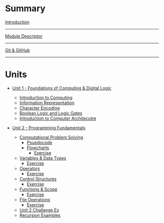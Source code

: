 # Summary

[Introduction](./intro.md)

---

[Module Descriptor](./misc/module-descriptor.md)

---

[Git & GitHub](./misc/git-github.md)

---

# Units

- [Unit 1 - Foundations of Computing & Digital Logic]()
  - [Introduction to Computing](./unit1/1.introduction-to-computing.md)
  - [Information Representation](./unit1/2.information-representation.md)
  - [Character Encoding](./unit1/3.character-encoding.md)
  - [Boolean Logic and Logic Gates](./unit1/4.boolean-logic-and-logic-gates.md)
  - [Introduction to Computer Architecutre](./unit1/5.Introduction-to-computer-architecture.md)

- [Unit 2 - Programming Fundamentals]()
  - [Computational Problem Solving]()
    - [Psuedocode](./unit2/3.1-psuedocode.md)
    - [Flowcharts](./unit2/3.2-flowcharts.md)
      - [Exercise](./unit2/ex_3.1-2_flowcharts.md)
  - [Variables & Data Types](./unit2/4.variables-data-types.md)
    - [Exercise](./unit2/ex_4_variables_data_types.md)
  - [Operators](./unit2/5.operators.md)
    - [Exercise](./unit2/ex_5_operators.md)
  - [Control Structures](./unit2/6.control-structures.md)
    - [Exercise](./unit2/ex_6_control_structures.md)
  - [Functions & Scope](./unit2/7.functions-scope.md)
    - [Exercise](./unit2/ex_7_functions_scope.md)
  - [File Operations](./unit2/8.file-operations.md)
    - [Exercise](./unit2/ex_8_file_operations.md)
  - [Unit 2 Challange Ex](./unit2/unit2-challange-ex.md)
  - [Recursion Examples](./unit2/9.recursion.md)

<!--NOTE: Old Content-->
<!--- [Unit 3 - Data Structures]()-->
<!--  - [Intro & Elementary DS](./unit3/1.2.intro-elementary-ds.md)-->
<!--    - [Exercise](./unit3/ex_1.2_intro_elementary_ds.md)-->
<!--  - [Linear Data Structures](./unit3/2.linear-data-structures.md)-->
<!--    - [Exercise](./unit3/ex_2_linear_data_structures.md)-->
<!--  - [Linked Data Structures](./unit3/3.linked-data-structures.md)-->
<!--    - [Exercise](./unit3/ex_3_linked_data_structures.md)-->
<!--  - [Tree Data Structure](./unit3/4.tree-data-structure.md)-->
<!--    - [Exercise](./unit3/ex_4_tree_data_structure.md)-->
<!--  - [Graph Data Structure](./unit3/5.graph-data-structure.md)-->
<!--    - [Exercise](./unit3/ex_5_graph_data_structure.md)-->

<!-- - [Unit 3 - Data Structures](./unit3/0-slide.md)
  - [Introduction to storing data: The "WHY?"](./unit3/1-intro-why.md)
  - [Elementary Data Structure: The Array](./unit3/2-elementary-ds-array.md)
  - [Linear Data Structures]()
    - [List Data Structure](./unit3/3.1-list-ds.md)
    - [Stack Data Structure](./unit3/3.2-stack-ds.md)
    - [Queue Data Structure](./unit3/3.3-queue-ds.md)
    - [Dequeue Data Structuer](./unit3/3.4-dequeue-ds.md)
  - [Linked Data Structure]()
    - [Linked (Singly) Lists](./unit3/3.4.1-linked-list-ds.md)
    - [Doubly Linked Lists](./unit3/3.4.2-doubly-linked-list-ds.md)
    - [Circular Linked Lists](./unit3/3.4.3-circular-linked-list-ds.md)
  - [Tree Data Structure](./unit3/3.5-tree-ds.md)
    - [Binary Search Trees](./unit3/3.5.1-binary-search-tree-ds.md)
    - [BST Operations: insert, delete, search](./unit3/3.5.2-bst-operations.md)
    - [Tree Traversals: In-order, Pre-order, Post-order](./unit3/3.5.3-tree-traversals.md)
  - [Graph Data Structure](./unit3/3.6-graph-ds.md)
  - [Hash Table / Map Data Structure](./unit3/3.7-map-ds.md) -->

<!-- - [Unit 4 - Searching & Sorting Algorithms](./unit4/0-intro-u4.md)
  - [Linear Search](./unit4/1-linear-search.md)
  - [Binary Search](./unit4/2-binary-search.md)
  - [Depth First Search](./unit4/dfs.md)
  - [Breadth First Search](./unit4/bfs.md)
  - [Bubble Sort](./unit4/bubble-sort.md)
  - [Insertion Sort](./unit4/insertion-sort.md)
  - [Quick Sort](./unit4/quick-sort.md)

- [Unit 5 - Introduction to Computational Problems & Strategies]()
  - [Space Time Complexity - Asymptotic Notation](./unit5/1-space-time.md)
    - [Exercise](./unit5/ex-1-time-space.md)
  - [Arrays & Hashing]()
    - [Contains Duplicate Problem](./unit5/contains-duplicate.md)
    - [Valid Anagram Problem](./unit5/valid-anagram.md)
    - [Two Sums Problem](./unit5/two-sums.md)
    - [Hash Table Implementations]()
    - [Collision Resolution Techniques]()
  - [Two Pointers]()
    - [Valid Palindrome Problem](./unit5/valid-palindrome.md)
    - [Three Sums Problem](./unit5/three-sums.md)
    - [Two Pointers Technique for array manipulation]()
    - [Applications in String Problems]()
  - [Sliding Window]()
    - [Best Time to Buy & Sell Stocks](./unit5/best-time-to-buy-sell-stocks.md)
    - [Longest Substring Without Repeating Characters Problem](./unit5/longest-substring.md)
    - [Fixed-size sliding Window Technique]()
    - [Variable-size sliding window technique]()
  - [Stacks & Queues]()
    - [Valid Parenthesis Problem](./unit5/valid-parenthesis.md)
    - [Implement Stack using Queue(s) Problem](./unit5/stack-using-queues.md)
    - [Stack implementations and applications]()
    - [Queue Implementations and applications]()
  - [Linked Lists]()
    - [Reverse Linked List Problem](./unit5/reverse-linked-list.md)
    - [Merge Two Sorted Lists Problem](./unit5/merge-two-sorted-list.md)
    - [Remove Nth Node from end of list problem](./unit5/remove-nth-node-from-end-of-list.md)
    - [Singly & Doubly Linked List operations]()
  - [Recursions]()
    - [Climbing Stairs Problem](./unit5/climbing-stairs.md)
    - [Tower of Hanoi Problem](./unit5/tower-of-hanoi.md)
    - [Understanding Recursive Algorithms]()
    - [Tail recursion optimization]()
  - [Bit Manipulation]()
    - [Number of 1 bits problem](./unit5/no-of-1-bits.md)
    - [Counting bits problem](./unit5/counting-bits.md)
    - [Reverse bits problem](./unit5/reverse-bits.md)
    - [Missing Numbers Problem](./unit5/missing-number.md)
    - [Bitwise operations and their applications]()
  - [Exercises]()
    - [Exercise 1](./unit5/class-ex1.md)

- [Unit Object Oriented Programming]()
  - [Notes](./OOP/Unit5.md)
  - [Practical Worksheets]()
    - [Worksheet1](./OOP/Worksheet1.md)
    - [Worksheet2](./OOP/Worksheet2.md) -->
<!-- --- -->
<!--[GitHub Repo Structure](./practical_works/repo_structure.md)-->
<!-- - [Practical_Work Submission Guideline](./practical_works/pw_guideline.md)
  - [Practical Work 0](./practical_works/pw0.md)
  - [Practical Work I](./practical_works/pw1.md)
  - [Practical Work II](./practical_works/pw2.md)
  - [Practical Work III](./practical_works/pw3.md)
  - [Practical Work IV](./practical_works/pw4.md)
  - [Practical Work V](./practical_works/pw5.md)
  - [Practical Work VI](./practical_works/pw6.md)
  - [Practical Work VII](./practical_works/pw7.md)
  - [Practical Work VIII](./practical_works/pw8.md)
  - [Practical Work IX](./practical_works/pw9.md)
  - [Practical Work X](./practical_works/pw10.md)
  - [Practical Work XI](./practical_works/pw11.md)
  - [Practical Work XII](./practical_works/pw12.md)
  - [Practical Work XIII](./practical_works/pw13.md)
  - [Practical Work XIV](./practical_works/pw14.md)
  - [Practical Work XV](./practical_works/pw15.md)
---
- [Assignments Guidelines](./practical_assignments/assignment_guideline.md)
  - [Assignment I SS2025 1EE,1ECE,1ICE,1ME](./practical_assignments/Assignment1_SS2025.md)
  - [Assignment II SS2025 1EE,1ECE,1ICE,1ME](./practical_assignments/Assignment2_SS2025.md)
  - [Practical Assignment I](./practical_assignments/cap1.md)
  - [Practical Assignment II](./practical_assignments/cap2.md)
  - [Quiz Output Exercise](./practical_assignments/quiz-1.md)
  - [Quiz Time-Space Exercise](./practical_assignments/quiz-2.md)
--- -->
